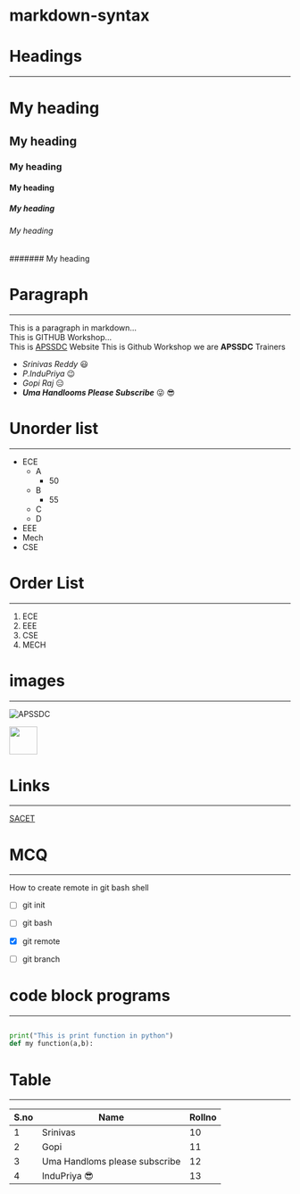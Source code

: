 # markdown-syntax

# Headings
----------

# My heading
## My heading
### My heading
#### My heading
##### My heading
###### My heading
####### My heading

# Paragraph
---------

This is a paragraph in markdown...<br>This is GITHUB Workshop...
<br>
This is [APSSDC](https://www.apssdc.online/erp/login;jsessionid=1FA908EF634A279BB811CC3A12067A7C#/) Website 
This is Github Workshop we are **APSSDC** Trainers

- *Srinivas Reddy* :smiley:
- *P.InduPriya* :wink:
- *Gopi Raj* :expressionless:
- ***Uma Handlooms Please Subscribe*** :stuck_out_tongue_winking_eye: :sunglasses:

# Unorder list
-----------
- ECE
  - A
    - 50
  - B
    - 55
  - C
  - D
- EEE
- Mech
- CSE

# Order List
-----------
 1. ECE
 2. EEE
 3. CSE
 4. MECH
 
 # images
 --------
 ![APSSDC](https://www.apssdc.in/home/images/apssdc_final.png)
 
 
 <img src="https://www.apssdc.in/home/images/apssdc_final.png" height=50 width=50>
 
 # Links
 -------
 [SACET](http://www.sacet.ac.in/)
 
 # MCQ
 -----
 How to create remote in git bash shell
 - [ ] git init
 - [ ] git bash
 - [X] git remote
 - [ ] git branch
 
 
 # code block programs
 ---------
 ``````````` python
 
 print("This is print function in python")
 def my function(a,b):
 ```````````
 
 # Table
 -------
 S.no | Name | Rollno
 -----| -----| ------
 1| Srinivas | 10
 2| Gopi| 11
 3| Uma Handloms please subscribe| 12
 4|InduPriya :sunglasses: | 13
